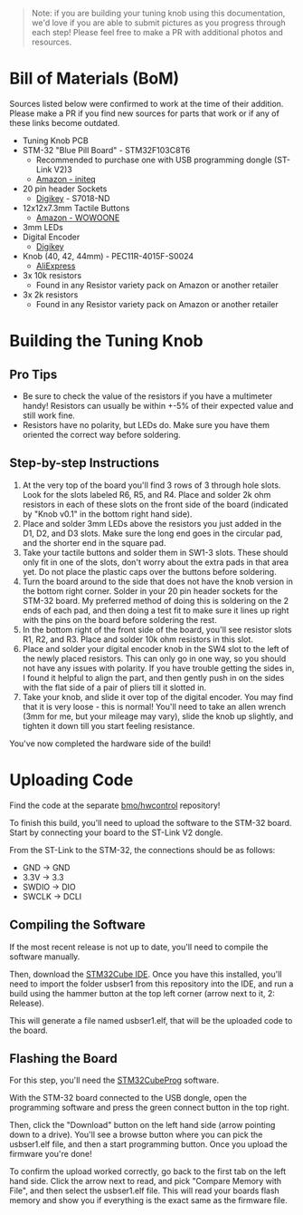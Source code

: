 > Note: if you are building your tuning knob using this documentation, we'd love if you are able to submit pictures as you progress through each step! Please feel free to make a PR with additional photos and resources.

# Bill of Materials (BoM)

Sources listed below were confirmed to work at the time of their addition. Please make a PR if you find new sources for parts that work or if any of these links become outdated.

* Tuning Knob PCB
* STM-32 "Blue Pill Board" - STM32F103C8T6
  * Recommended to purchase one with USB programming dongle (ST-Link V2)3
  * [Amazon - initeq](https://www.amazon.com/initeq-STM32F103C8T6-Minimum-Development-Programmer/dp/B079B95L9Y?th=1)
* 20 pin header Sockets
  * [Digikey](https://www.digikey.com/en/products/detail/sullins-connector-solutions/PPTC201LFBN-RC/810158?s=N4IgTCBcDaIMoHYAMBGAHAWgHIBEAEIAugL5A) - S7018-ND 
* 12x12x7.3mm Tactile Buttons
  * [Amazon - WOWOONE](https://a.co/d/htCCb7B)
* 3mm LEDs
* Digital Encoder
  * [Digikey](https://www.digikey.com/en/products/detail/bourns-inc/PEC11R-4015F-S0024/4499668)
* Knob (40, 42, 44mm) - PEC11R-4015F-S0024
  * [AliExpress](https://www.aliexpress.com/item/2251832815162496.html?spm=a2g0o.productlist.0.0.1e2c73b6198PmY&algo_pvid=2734f4d5-0906-46f7-91c0-93d160eaffb5&algo_exp_id=2734f4d5-0906-46f7-91c0-93d160eaffb5-16&pdp_ext_f=%7B%22sku_id%22%3A%2212000016726878080%22%7D&pdp_npi=2%40dis%21USD%21%2111.8%21%21%21%21%21%402101e9d316572559748035902e58bf%2112000016726878080%21sea)
* 3x 10k resistors
  * Found in any Resistor variety pack on Amazon or another retailer
* 3x 2k resistors
  * Found in any Resistor variety pack on Amazon or another retailer

# Building the Tuning Knob

## Pro Tips

* Be sure to check the value of the resistors if you have a multimeter handy! Resistors can usually be within +-5% of their expected value and still work fine.
* Resistors have no polarity, but LEDs do. Make sure you have them oriented the correct way before soldering.

## Step-by-step Instructions

1. At the very top of the board you'll find 3 rows of 3 through hole slots. Look for the slots labeled R6, R5, and R4. Place and solder 2k ohm resistors in each of these slots on the front side of the board (indicated by "Knob v0.1" in the bottom right hand side).
2. Place and solder 3mm LEDs above the resistors you just added in the D1, D2, and D3 slots. Make sure the long end goes in the circular pad, and the shorter end in the square pad.
3. Take your tactile buttons and solder them in SW1-3 slots. These should only fit in one of the slots, don't worry about the extra pads in that area yet. Do not place the plastic caps over the buttons before soldering.
4. Turn the board around to the side that does not have the knob version in the bottom right corner. Solder in your 20 pin header sockets for the STM-32 board. My preferred method of doing this is soldering on the 2 ends of each pad, and then doing a test fit to make sure it lines up right with the pins on the board before soldering the rest.
5. In the bottom right of the front side of the board, you'll see resistor slots R1, R2, and R3. Place and solder 10k ohm resistors in this slot.
6. Place and solder your digital encoder knob in the SW4 slot to the left of the newly placed resistors. This can only go in one way, so you should not have any issues with polarity. If you have trouble getting the sides in, I found it helpful to align the part, and then gently push in on the sides with the flat side of a pair of pliers till it slotted in.
7. Take your knob, and slide it over top of the digital encoder. You may find that it is very loose - this is normal! You'll need to take an allen wrench (3mm for me, but your mileage may vary), slide the knob up slightly, and tighten it down till you start feeling resistance.

You've now completed the hardware side of the build!

# Uploading Code

Find the code at the separate [bmo/hwcontrol](https://github.com/bmo/hwcontrol) repository!

To finish this build, you'll need to upload the software to the STM-32 board. Start by connecting your board to the ST-Link V2 dongle. 

From the ST-Link to the STM-32, the connections should be as follows:
* GND -> GND
* 3.3V -> 3.3
* SWDIO -> DIO
* SWCLK -> DCLI

## Compiling the Software 

If the most recent release is not up to date, you'll need to compile the software manually.

Then, download the [STM32Cube IDE](https://www.st.com/en/development-tools/stm32cubeide.html). Once you have this installed, you'll need to import the folder usbser1 from this repository into the IDE, and run a build using the hammer button at the top left corner (arrow next to it, 2: Release).

This will generate a file named usbser1.elf, that will be the uploaded code to the board.

## Flashing the Board

For this step, you'll need the [STM32CubeProg](https://www.st.com/en/development-tools/stm32cubeprog.html) software. 

With the STM-32 board connected to the USB dongle, open the programming software and press the green connect button in the top right. 

Then, click the "Download" button on the left hand side (arrow pointing down to a drive). You'll see a browse button where you can pick the usbser1.elf file, and then a start programming button. Once you upload the firmware you're done!

To confirm the upload worked correctly, go back to the first tab on the left hand side. Click the arrow next to read, and pick "Compare Memory with File", and then select the usbser1.elf file. This will read your boards flash memory and show you if everything is the exact same as the firmware file.